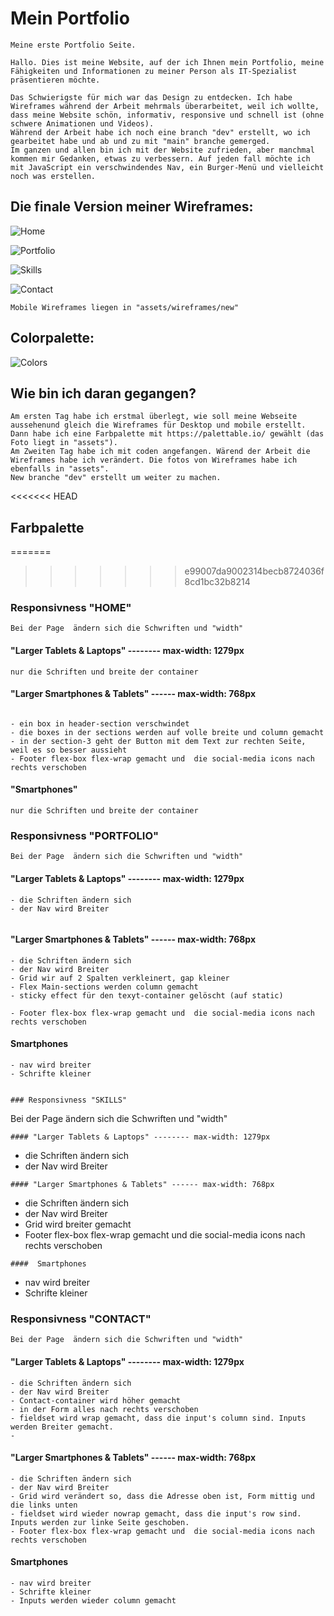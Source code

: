 # Mein Portfolio

``` 
Meine erste Portfolio Seite.

```




```
Hallo. Dies ist meine Website, auf der ich Ihnen mein Portfolio, meine Fähigkeiten und Informationen zu meiner Person als IT-Spezialist präsentieren möchte.

```

``` 
Das Schwierigste für mich war das Design zu entdecken. Ich habe Wireframes während der Arbeit mehrmals überarbeitet, weil ich wollte, dass meine Website schön, informativ, responsive und schnell ist (ohne schwere Animationen und Videos).
Während der Arbeit habe ich noch eine branch "dev" erstellt, wo ich gearbeitet habe und ab und zu mit "main" branche gemerged.
Im ganzen und allen bin ich mit der Website zufrieden, aber manchmal kommen mir Gedanken, etwas zu verbessern. Auf jeden fall möchte ich mit JavaScript ein verschwindendes Nav, ein Burger-Menü und vielleicht noch was erstellen.
```

## Die finale Version meiner Wireframes:

![Home](https://user-images.githubusercontent.com/104011337/185895646-9cdae304-764b-457a-9a01-48d6da97d056.png)

![Portfolio](https://user-images.githubusercontent.com/104011337/185895665-64a773cb-bf26-4eef-8d73-b59ca08d0295.png)

![Skills](https://user-images.githubusercontent.com/104011337/185895675-3da35ee0-4b7e-49d5-97fb-557e4bd1b20d.png)

![Contact](https://user-images.githubusercontent.com/104011337/185895716-8c849322-f495-4fc7-8def-af623ebb43c3.png)
 
```
Mobile Wireframes liegen in "assets/wireframes/new"

```

## Colorpalette:


![Colors](https://user-images.githubusercontent.com/104011337/185886997-c9793cc5-a8e6-4d3e-b1a2-29f39eb33e71.png)


## Wie bin ich daran gegangen?
```
Am ersten Tag habe ich erstmal überlegt, wie soll meine Webseite aussehenund gleich die Wireframes für Desktop und mobile erstellt. Dann habe ich eine Farbpalette mit https://palettable.io/ gewählt (das Foto liegt in "assets").
Am Zweiten Tag habe ich mit coden angefangen. Wärend der Arbeit die Wireframes habe ich verändert. Die fotos von Wireframes habe ich ebenfalls in "assets". 
New branche "dev" erstellt um weiter zu machen.

```

<<<<<<< HEAD
## Farbpalette



=======
>>>>>>> e99007da9002314becb8724036f8cd1bc32b8214
### Responsivness "HOME"
```
Bei der Page  ändern sich die Schwriften und "width"
```
#### "Larger Tablets & Laptops" -------- max-width: 1279px
```
nur die Schriften und breite der container

```
#### "Larger Smartphones & Tablets" ------ max-width: 768px
```

- ein box in header-section verschwindet 
- die boxes in der sections werden auf volle breite und column gemacht
- in der section-3 geht der Button mit dem Text zur rechten Seite, weil es so besser aussieht
- Footer flex-box flex-wrap gemacht und  die social-media icons nach rechts verschoben
```


#### "Smartphones"
```
nur die Schriften und breite der container
```

### Responsivness "PORTFOLIO"

```
Bei der Page  ändern sich die Schwriften und "width"
```
#### "Larger Tablets & Laptops" -------- max-width: 1279px
```
- die Schriften ändern sich
- der Nav wird Breiter


```
#### "Larger Smartphones & Tablets" ------ max-width: 768px
```
- die Schriften ändern sich
- der Nav wird Breiter
- Grid wir auf 2 Spalten verkleinert, gap kleiner
- Flex Main-sections werden column gemacht
- sticky effect für den texyt-container gelöscht (auf static)

- Footer flex-box flex-wrap gemacht und  die social-media icons nach rechts verschoben
```
####  Smartphones 
```
- nav wird breiter
- Schrifte kleiner


### Responsivness "SKILLS"

```
Bei der Page  ändern sich die Schwriften und "width"
```
#### "Larger Tablets & Laptops" -------- max-width: 1279px
```
- die Schriften ändern sich
- der Nav wird Breiter


```
#### "Larger Smartphones & Tablets" ------ max-width: 768px
```
- die Schriften ändern sich
- der Nav wird Breiter
- Grid wird breiter gemacht
- Footer flex-box flex-wrap gemacht und  die social-media icons nach rechts verschoben
```
####  Smartphones 
```
- nav wird breiter
- Schrifte kleiner

### Responsivness "CONTACT"

```
Bei der Page  ändern sich die Schwriften und "width"
```
#### "Larger Tablets & Laptops" -------- max-width: 1279px
```
- die Schriften ändern sich
- der Nav wird Breiter
- Contact-container wird höher gemacht
- in der Form alles nach rechts verschoben
- fieldset wird wrap gemacht, dass die input's column sind. Inputs werden Breiter gemacht.
-

```
#### "Larger Smartphones & Tablets" ------ max-width: 768px
```
- die Schriften ändern sich
- der Nav wird Breiter
- Grid wird verändert so, dass die Adresse oben ist, Form mittig und die links unten
- fieldset wird wieder nowrap gemacht, dass die input's row sind. Inputs werden zur linke Seite geschoben.
- Footer flex-box flex-wrap gemacht und  die social-media icons nach rechts verschoben
```
####  Smartphones 
```
- nav wird breiter
- Schrifte kleiner
- Inputs werden wieder column gemacht
